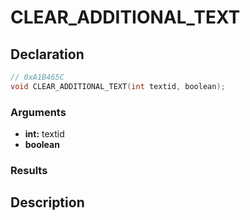 # CLEAR_ADDITIONAL_TEXT

## Declaration
```cpp
// 0xA1B465C
void CLEAR_ADDITIONAL_TEXT(int textid, boolean);
```

### Arguments
- **int:** textid
- **boolean**

### Results

## Description
